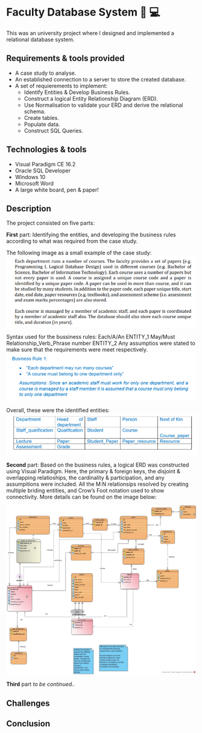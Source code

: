 # Faculty Database System :office: :computer:

This was an university project where I designed and implemented a relational database system. 

## Requirements & tools provided 

 * A case study to analyse.
 * An established connection to a server to store the created database.
 * A set of requierements to implement:
    - Identify Entities & Develop Business Rules.
    - Construct a logical Entity Relationship Diagram (ERD).  
    - Use Normalisation to validate your ERD and derive the relational schema.
    - Create tables.
    - Populate data. 
    - Construct SQL Queries. 
    
 

## Technologies & tools 
  * Visual Paradigm CE 16.2
  * Oracle SQL  Developer 
  * Windows 10
  * Microsoft Word 
  * A large white board, pen & paper! 

## Description
The project consisted on five parts:

   **First** part:
        Identifying the entities, and developing the business rules according to what was required from the case study. 
        
   The following image as a small example of the case study: 
   ![](images/case%20study%20example%20.png) 

   Syntax used for the bussiness rules:  Each/A/An ENTITY_1 May/Must Relationship_Verb_Phrase number ENTITY_2 
   Any assumptios were stated to make sure that the requirements were meet respectively. 
   ![](/images/business%20rule%20example.png)
   
   Overall, these were the identified entities:
   ![](/images/entities%20example.png)
   
   **Second** part:
    Based on the business rules, a logical ERD was constructed using Visual Paradigm. Here, the primary & foreign keys, 
    the disjoint & overlapping relatioships, the cardinality & participation, and any assumpitions were included. All the M:N relationsips 
    resolved by creating multiple briding entities, and Crow’s Foot notation used to show connectivity. More details can be found on the image below:
    
   ![](/images/ER4.jpg)
 
 
  **Third** part *to be continued..*



## Challenges 

## Conclusion 

